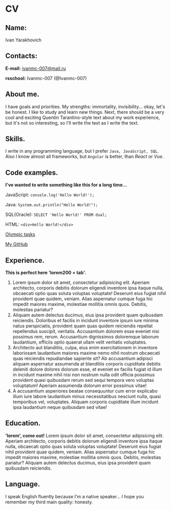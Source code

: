 # CV

## Name: 
Ivan Yarakhovich

## Contacts:

**E-mail:** ivanmc-007@mail.ru

**rsschool:** Ivanmc-007 (@Ivanmc-007)

## About me. 
I have goals and priorities. My strengths: immortality, invisibility... okay, let's be honest. I like to study and learn new things. Next, there should be a very cool and exciting Quentin Tarantino-style text about my work experience, but it's not so interesting, so I'll write the text as I write the text.

## Skills.
I write in any programming language, but I prefer `Java, JavaScript, SQL`. Also I know almost all frameworks, but `Angular` is better, than *React* or *Vue*.

## Code examples. 
**I've wanted to write something like this for a long time...**

JavaScript: ```console.log('Hello World!');```

Java: ```System.out.println("Hello World!");```

SQL(Oracle): ```SELECT 'Hello World!' FROM dual;```

HTML: ```<div>Hello World!</div>```

[Olympic tasks](https://acmp.ru/?main=user&id=240535)

[My GitHub](https://github.com/Ivanmc-007)

## Experience. 
**This is perfect here 'lorem200 + tab'.**
1. Lorem ipsum dolor sit amet, consectetur adipisicing elit. Aperiam architecto, corporis debitis dolorum eligendi inventore ipsa itaque nulla, obcaecati optio quas soluta voluptas voluptate! Deserunt eius fugiat nihil provident quae quidem, veniam. Alias aspernatur cumque fuga hic impedit maiores maxime, molestiae mollitia omnis quos. Debitis, molestias pariatur?
2. Aliquam autem delectus ducimus, eius ipsa provident quam quibusdam reiciendis. Doloribus et facilis in incidunt inventore ipsum iure minima natus perspiciatis, provident quam quas quidem reiciendis repellat repellendus suscipit, veritatis. Accusantium dolorem esse eveniet nisi possimus rem, rerum. Accusantium dignissimos doloremque laborum laudantium, officiis optio quaerat ullam velit veritatis voluptates. 
3. Architecto aut blanditiis, culpa, eius enim exercitationem in inventore laboriosam laudantium maiores maxime nemo nihil nostrum obcaecati quas reiciendis repudiandae sapiente sit? Ab accusantium adipisci aliquam aspernatur assumenda at blanditiis corporis cupiditate debitis deleniti dolore dolores dolorum esse, et eveniet ex facilis fugiat id illum in incidunt maxime nihil nisi non nostrum nulla odit officia possimus provident quasi quibusdam rerum sed sequi tempora vero voluptas voluptatum! Aperiam assumenda dolorum error possimus vitae! 
4. A accusantium asperiores beatae consequuntur cum error explicabo illum iure labore laudantium minus necessitatibus nesciunt nulla, quasi temporibus vel, voluptates. Aliquam corporis cupiditate illum incidunt ipsa laudantium neque quibusdam sed vitae!

## Education.
**'lorem', come out!**
Lorem ipsum dolor sit amet, consectetur adipisicing elit. Aperiam architecto, corporis debitis dolorum eligendi inventore ipsa itaque nulla, obcaecati optio quas soluta voluptas voluptate! Deserunt eius fugiat nihil provident quae quidem, veniam. Alias aspernatur cumque fuga hic impedit maiores maxime, molestiae mollitia omnis quos. Debitis, molestias pariatur? Aliquam autem delectus ducimus, eius ipsa provident quam quibusdam reiciendis.

## Language.
I speak English fluently because I'm a native speaker... I hope you remember my third main quality: honesty.

